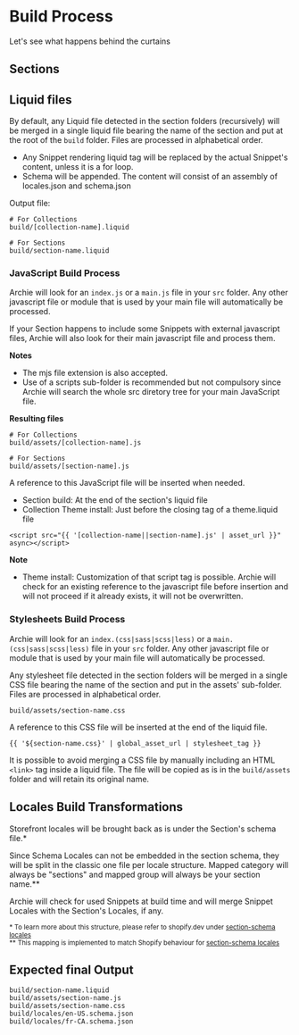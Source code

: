 # Build Process

Let's see what happens behind the curtains

## Sections

## Liquid files

By default, any Liquid file detected in the section folders (recursively) will be merged in a single liquid file bearing
the name of the section and put at the root of the `build` folder. Files are processed in alphabetical order.

- Any Snippet rendering liquid tag will be replaced by the actual Snippet's content, unless it is a for loop.
- Schema will be appended. The content will consist of an assembly of locales.json and schema.json

Output file: 
```shell
# For Collections
build/[collection-name].liquid

# For Sections
build/section-name.liquid
```

### JavaScript Build Process

Archie will look for an `index.js` or a `main.js` file in your `src` folder. Any other javascript file or module that is
 used by your main file will automatically be processed. 

If your Section happens to include some Snippets with external javascript files, Archie will also look for their main
 javascript file and process them.

**Notes**
- The mjs file extension is also accepted.
- Use of a scripts sub-folder is recommended but not compulsory since Archie will search the whole src diretory tree for
  your main JavaScript file.

**Resulting files**

```shell
# For Collections
build/assets/[collection-name].js

# For Sections
build/assets/[section-name].js
```

A reference to this JavaScript file will be inserted when needed.

- Section build: At the end of the section's liquid file
- Collection Theme install: Just before the closing </head> tag of a theme.liquid file

```liquid
<script src="{{ '[collection-name||section-name].js' | asset_url }}" async></script>
```

**Note**
- Theme install: Customization of that script tag is possible. Archie will check for an existing reference to the 
  javascript file before insertion and will not proceed if it already exists, it will not be overwritten. 

### Stylesheets Build Process

Archie will look for an `index.(css|sass|scss|less)` or a `main.(css|sass|scss|less)` file in your `src` folder. Any other javascript file or module that is used
by your main file will automatically be processed. 

Any stylesheet file detected in the section folders will be merged in a single CSS file bearing the name of the section and put
in the assets' sub-folder. Files are processed in alphabetical order.

`build/assets/section-name.css`

A reference to this CSS file will be inserted at the end of the liquid file.

`{{ '${section-name.css}' | global_asset_url | stylesheet_tag }}`

It is possible to avoid merging a CSS file by manually including an HTML `<link>` tag inside a liquid file.
The file will be copied as is in the `build/assets` folder and will retain its original name.


## Locales Build Transformations

Storefront locales will be brought back as is under the Section's schema file.*

Since Schema Locales can not be embedded in the section schema, they will be split in the classic one file per locale
structure. Mapped category will always be "sections" and mapped group will always be your section name.**

Archie will check for used Snippets at build time and will merge Snippet Locales with the Section's Locales, if any.

<sup>* To learn more about this structure, please refer to shopify.dev under
[section-schema locales](https://shopify.dev/themes/architecture/sections/section-schema#locales)</sup><br>
<sup>** This mapping is implemented to match Shopify behaviour
for [section-schema locales](https://shopify.dev/themes/architecture/sections/section-schema#locales)</sup>


## Expected final Output

```shell
build/section-name.liquid
build/assets/section-name.js
build/assets/section-name.css
build/locales/en-US.schema.json
build/locales/fr-CA.schema.json
```
